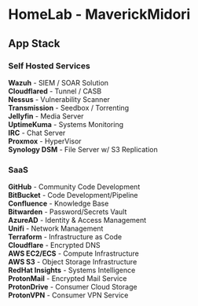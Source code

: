 # HomeLab - MaverickMidori

## App Stack 
### Self Hosted Services
**Wazuh** - SIEM / SOAR Solution \
**Cloudflared** - Tunnel / CASB \
**Nessus** - Vulnerability Scanner \
**Transmission** - Seedbox / Torrenting \
**Jellyfin** - Media Server \
**UptimeKuma** - Systems Monitoring \
**IRC** - Chat Server \
**Proxmox** - HyperVisor \
**Synology DSM** - File Server w/ S3 Replication

### SaaS 
**GitHub** - Community Code Development \
**BitBucket** - Code Development/Pipeline \
**Confluence** - Knowledge Base \
**Bitwarden** - Password/Secrets Vault \
**AzureAD** - Identity & Access Management \
**Unifi** - Network Management \
**Terraform** - Infrastructure as Code \
**Cloudflare** - Encrypted DNS \
**AWS EC2/ECS** - Compute Infrastructure \
**AWS S3** - Object Storage Infrastructure \
**RedHat Insights** - Systems Intelligence \
**ProtonMail** - Encrypted Mail Service \
**ProtonDrive** - Consumer Cloud Storage \
**ProtonVPN** - Consumer VPN Service 
